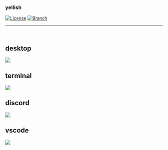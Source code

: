 <div align="left">
  <h3>yellish</h3>
  <a href="https://github.com/yumm-b612/linux/blob/main/LICENSE"><img alt="License" src="https://img.shields.io/github/license/yumm-b612/linux?style=for-the-badge"></a>
  <a href="https://github.com/yumm-b612/linux/tree/arch_btw-dwm-yellish"><img alt="Branch" src="https://img.shields.io/badge/branch-arch__btw--dwm--yellish-yellow?style=for-the-badge&logo=appveyor"></a>
  
  <hr> <br>
  
  <h2>desktop</h2>
  <img src="https://github.com/yumm-b612/linux/blob/arch_btw-dwm-yellish/screenshots/desktop.png?raw=true"/>
  
  <h2>terminal</h2>
  <img src="https://raw.githubusercontent.com/yumm-b612/linux/arch_btw-dwm-yellish/screenshots/terminal.png"/>
  
  <h2>discord</h2>
  <img src="https://raw.githubusercontent.com/yumm-b612/linux/arch_btw-dwm-yellish/screenshots/discord.png"/>
  
  <h2>vscode</h2>
  <img src="https://raw.githubusercontent.com/yumm-b612/linux/arch_btw-dwm-yellish/screenshots/vscode.png"/>
</div>
